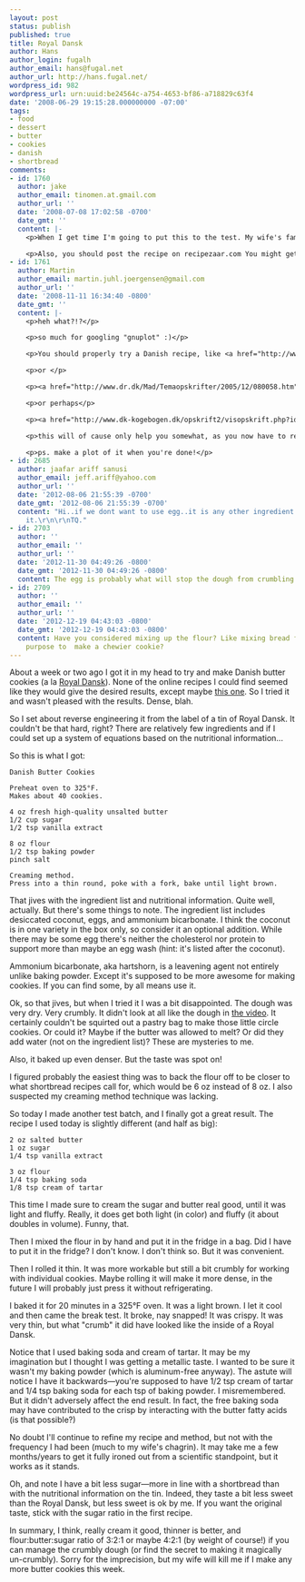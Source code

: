 ```yaml
---
layout: post
status: publish
published: true
title: Royal Dansk
author: Hans
author_login: fugalh
author_email: hans@fugal.net
author_url: http://hans.fugal.net/
wordpress_id: 982
wordpress_url: urn:uuid:be24564c-a754-4653-bf86-a718829c63f4
date: '2008-06-29 19:15:28.000000000 -07:00'
tags:
- food
- dessert
- butter
- cookies
- danish
- shortbread
comments:
- id: 1760
  author: jake
  author_email: tinomen.at.gmail.com
  author_url: ''
  date: '2008-07-08 17:02:58 -0700'
  date_gmt: ''
  content: |-
    <p>When I get time I'm going to put this to the test. My wife's family is from Denmark so I'll ask grandma what she thinks.</p>

    <p>Also, you should post the recipe on recipezaar.com You might get some good input.</p>
- id: 1761
  author: Martin
  author_email: martin.juhl.joergensen@gmail.com
  author_url: ''
  date: '2008-11-11 16:34:40 -0800'
  date_gmt: ''
  content: |-
    <p>heh what?!?</p>

    <p>so much for googling "gnuplot" :)</p>

    <p>You should properly try a Danish recipe, like <a href="http://www.kageopskrifter.dk/Smaa%20kager/Vaniliekranse.htm" rel="nofollow">http://www.kageopskrifter.dk/Smaa%20kager/Vaniliekranse.htm</a></p>

    <p>or </p>

    <p><a href="http://www.dr.dk/Mad/Temaopskrifter/2005/12/080058.htm" rel="nofollow">http://www.dr.dk/Mad/Temaopskrifter/2005/12/080058.htm</a></p>

    <p>or perhaps</p>

    <p><a href="http://www.dk-kogebogen.dk/opskrift2/visopskrift.php?id=182&amp;amp;Jul&amp;amp;Vanillekranse%20(ca%20150%20stk)" rel="nofollow">http://www.dk-kogebogen.dk/opskrift2/visopskrift.php?id=182&amp;Jul&amp;Vanillekranse%20(ca%20150%20stk)</a></p>

    <p>this will of cause only help you somewhat, as you now have to reverse engineer the Danish language ;)</p>

    <p>ps. make a plot of it when you're done!</p>
- id: 2685
  author: jaafar ariff sanusi
  author_email: jeff.ariff@yahoo.com
  author_url: ''
  date: '2012-08-06 21:55:39 -0700'
  date_gmt: '2012-08-06 21:55:39 -0700'
  content: "Hi..if we dont want to use egg..it is any other ingredient to replace
    it.\r\n\r\nTQ."
- id: 2703
  author: ''
  author_email: ''
  author_url: ''
  date: '2012-11-30 04:49:26 -0800'
  date_gmt: '2012-11-30 04:49:26 -0800'
  content: The egg is probably what will stop the dough from crumbling
- id: 2709
  author: ''
  author_email: ''
  author_url: ''
  date: '2012-12-19 04:43:03 -0800'
  date_gmt: '2012-12-19 04:43:03 -0800'
  content: Have you considered mixing up the flour? Like mixing bread flour with all
    purpose to  make a chewier cookie?
---
```

<p>About a week or two ago I got it in my head to try and make Danish butter cookies (a la <a href="http://www.cookies.dk/Brands/Royal%20Dansk.aspx">Royal Dansk</a>). None of the online recipes I could find seemed like they would give the desired results, except maybe <a href="http://www.saunalahti.fi/~marian1/gourmet/15_23.htm">this one</a>. So I tried it and wasn't pleased with the results. Dense, blah.</p>

<p>So I set about reverse engineering it from the label of a tin of Royal Dansk. It couldn't be that hard, right? There are relatively few ingredients and if I could set up a system of equations based on the nutritional information...</p>

<p>So this is what I got:</p>

<pre><code>Danish Butter Cookies

Preheat oven to 325°F.
Makes about 40 cookies.

4 oz fresh high-quality unsalted butter
1/2 cup sugar
1/2 tsp vanilla extract

8 oz flour
1/2 tsp baking powder
pinch salt

Creaming method.
Press into a thin round, poke with a fork, bake until light brown.
</code></pre>

<p>That jives with the ingredient list and nutritional information. Quite well, actually. But there's some things to note. The ingredient list includes desiccated coconut, eggs, and ammonium bicarbonate. I think the coconut is in one variety in the box only, so consider it an optional addition. While there may be some egg there's neither the cholesterol nor protein to support more than maybe an egg wash (hint: it's listed after the coconut). </p>

<p>Ammonium bicarbonate, aka hartshorn, is a leavening agent not entirely unlike baking powder. Except it's supposed to be more awesome for making cookies. If you can find some, by all means use it.</p>

<p>Ok, so that jives, but when I tried it I was a bit disappointed. The dough was very dry. Very crumbly. It didn't look at all like the dough in <a href="http://www.cookies.dk/files/billeder/indhold/flash/dcivideo.wmv">the video</a>. It certainly couldn't be squirted out a pastry bag to make those little circle cookies. Or could it? Maybe if the butter was allowed to melt? Or did they add water (not on the ingredient list)? These are mysteries to me.</p>

<p>Also, it baked up even denser. But the taste was spot on!</p>

<p>I figured probably the easiest thing was to back the flour off to be closer to what shortbread recipes call for, which would be 6 oz instead of 8 oz. I also suspected my creaming method technique was lacking.</p>

<p>So today I made another test batch, and I finally got a great result. The recipe I used today is slightly different (and half as big):</p>

<pre><code>2 oz salted butter
1 oz sugar
1/4 tsp vanilla extract

3 oz flour
1/4 tsp baking soda
1/8 tsp cream of tartar
</code></pre>

<p>This time I made sure to cream the sugar and butter real good, until it was light and fluffy. Really, it does get both light (in color) and fluffy (it about doubles in volume). Funny, that.</p>

<p>Then I mixed the flour in by hand and put it in the fridge in a bag. Did I have to put it in the fridge? I don't know. I don't think so. But it was convenient.</p>

<p>Then I rolled it thin. It was more workable but still a bit crumbly for working with individual cookies. Maybe rolling it will make it more dense, in the future I will probably just press it without refrigerating.</p>

<p>I baked it for 20 minutes in a 325°F oven. It was a light brown. I let it cool and then came the break test. It broke, nay snapped! It was crispy. It was very thin, but what "crumb" it did have looked like the inside of a Royal Dansk.</p>

<p>Notice that I used baking soda and cream of tartar. It may be my imagination but I thought I was getting a metallic taste. I wanted to be sure it wasn't my baking powder (which is aluminum-free anyway). The astute will notice I have it backwards—you're supposed to have 1/2 tsp cream of tartar and 1/4 tsp baking soda for each tsp of baking powder. I misremembered. But it didn't adversely affect the end result. In fact, the free baking soda may have contributed to the crisp by interacting with the butter fatty acids (is that possible?) </p>

<p>No doubt I'll continue to refine my recipe and method, but not with the frequency I had been (much to my wife's chagrin). It may take me a few months/years to get it fully ironed out from a scientific standpoint, but it works as it stands.</p>

<p>Oh, and note I have a bit less sugar—more in line with a shortbread than with the nutritional information on the tin. Indeed, they taste a bit less sweet than the Royal Dansk, but less sweet is ok by me. If you want the original taste, stick with the sugar ratio in the first recipe.</p>

<p>In summary, I think, really cream it good, thinner is better, and flour:butter:sugar ratio of 3:2:1 or maybe 4:2:1 (by weight of course!) if you can manage the crumbly dough (or find the secret to making it magically un-crumbly). Sorry for the imprecision, but my wife will kill me if I make any more butter cookies this week.</p>

